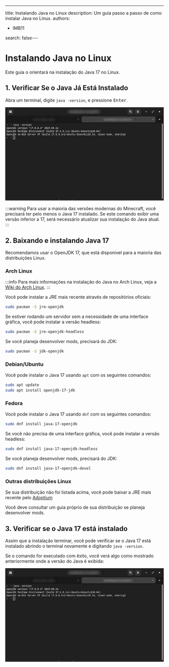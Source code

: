 ---
title: Instalando Java no Linux
description: Um guia passo a passo de como instalar Java no Linux.
authors:
  - IMB11

search: false---

# Instalando Java no Linux

Este guia o orientará na instalação do Java 17 no Linux.

## 1. Verificar Se o Java Já Está Instalado

Abra um terminal, digite `java -version`, e pressione <kbd>Enter</kbd>.

![Terminal com "java -version" digitado](/assets/players/installing-java/linux-java-version.png)

:::warning
Para usar a maioria das versões modernas do Minecraft, você precisará ter pelo menos o Java 17 instalado. Se este comando exibir uma versão inferior a 17, será necessário atualizar sua instalação do Java atual.
:::

## 2. Baixando e instalando Java 17

Recomendamos usar o OpenJDK 17, que está disponível para a maioria das distribuições Linux.

### Arch Linux

:::info
Para mais informações na instalação do Java no Arch Linux, veja a [Wiki do Arch Linux](https://wiki.archlinux.org/title/Java_(Portugu%C3%AAs)).
:::

Você pode instalar a JRE mais recente através de repositórios oficiais:

```sh
sudo pacman -S jre-openjdk
```

Se estiver rodando um servidor sem a necessidade de uma interface gráfica, você pode instalar a versão headless:

```sh
sudo pacman -S jre-openjdk-headless
```

Se você planeja desenvolver mods, precisará do JDK:

```sh
sudo pacman -S jdk-openjdk
```

### Debian/Ubuntu

Você pode instalar o Java 17 usando `apt` com os seguintes comandos:

```sh
sudo apt update
sudo apt install openjdk-17-jdk
```

### Fedora

Você pode instalar o Java 17 usando `dnf` com os seguintes comandos:

```sh
sudo dnf install java-17-openjdk
```

Se você não precisa de uma interface gráfica, você pode instalar a versão headless:

```sh
sudo dnf install java-17-openjdk-headless
```

Se você planeja desenvolver mods, precisará do JDK:

```sh
sudo dnf install java-17-openjdk-devel
```

### Outras distribuições Linux

Se sua distribuição não foi listada acima, você pode baixar a JRE mais recente pelo [Adoptium](https://adoptium.net/temurin/)

Você deve consultar um guia próprio de sua distribuição se planeja desenvolver mods.

## 3. Verificar se o Java 17 está instalado

Assim que a instalação terminar, você pode verificar se o Java 17 está instalado abrindo o terminal novamente e digitando `java -version`.

Se o comando for executado com êxito, você verá algo como mostrado anteriormente onde a versão do Java é exibida:

![Terminal com "java -version" digitado](/assets/players/installing-java/linux-java-version.png)
